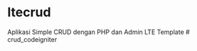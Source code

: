 # ltecrud
Aplikasi Simple CRUD dengan PHP dan Admin LTE Template
#   c r u d _ c o d e i g n i t e r  
 